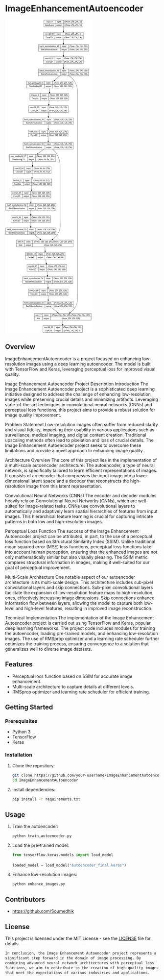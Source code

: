 # ImageEnhancementAutoencoder

![Autoencoder](https://github.com/Soumedhik/Image_Enhancement_Autoencoder/blob/main/keras_model_plot.png)

## Overview

ImageEnhancementAutoencoder is a project focused on enhancing low-resolution images using a deep learning autoencoder. The model is built with TensorFlow and Keras, leveraging perceptual loss for improved visual quality.

Image Enhancement Autoencoder Project Description
Introduction
The Image Enhancement Autoencoder project is a sophisticated deep learning initiative designed to address the challenge of enhancing low-resolution images while preserving crucial details and minimizing artifacts. Leveraging state-of-the-art techniques in convolutional neural networks (CNNs) and perceptual loss functions, this project aims to provide a robust solution for image quality improvement.

Problem Statement
Low-resolution images often suffer from reduced clarity and visual fidelity, impacting their usability in various applications such as surveillance, medical imaging, and digital content creation. Traditional upscaling methods often lead to pixelation and loss of crucial details. The Image Enhancement Autoencoder project seeks to overcome these limitations and provide a novel approach to enhancing image quality.

Architecture Overview
The core of this project lies in the implementation of a multi-scale autoencoder architecture. The autoencoder, a type of neural network, is specifically tailored to learn efficient representations of images. It consists of an encoder that compresses the input image into a lower-dimensional latent space and a decoder that reconstructs the high-resolution image from this latent representation.

Convolutional Neural Networks (CNNs)
The encoder and decoder modules heavily rely on Convolutional Neural Networks (CNNs), which are well-suited for image-related tasks. CNNs use convolutional layers to automatically and adaptively learn spatial hierarchies of features from input images. This hierarchical feature learning is crucial for capturing intricate patterns in both low and high-resolution images.

Perceptual Loss Function
The success of the Image Enhancement Autoencoder project can be attributed, in part, to the use of a perceptual loss function based on Structural Similarity Index (SSIM). Unlike traditional mean squared error (MSE) loss functions, perceptual loss functions take into account human perception, ensuring that the enhanced images are not only mathematically similar but also visually pleasing. The SSIM metric compares structural information in images, making it well-suited for our goal of perceptual improvement.

Multi-Scale Architecture
One notable aspect of our autoencoder architecture is its multi-scale design. This architecture includes sub-pixel convolutional layers and skip connections. Sub-pixel convolutional layers facilitate the expansion of low-resolution feature maps to high-resolution ones, effectively increasing image dimensions. Skip connections enhance information flow between layers, allowing the model to capture both low-level and high-level features, resulting in improved image reconstruction.

Technical Implementation
The implementation of the Image Enhancement Autoencoder project is carried out using TensorFlow and Keras, popular deep learning frameworks. The project code includes modules for training the autoencoder, loading pre-trained models, and enhancing low-resolution images. The use of RMSprop optimizer and a learning rate scheduler further optimizes the training process, ensuring convergence to a solution that generalizes well to diverse image datasets.

## Features

- Perceptual loss function based on SSIM for accurate image enhancement.
- Multi-scale architecture to capture details at different levels.
- RMSprop optimizer and learning rate scheduler for efficient training.

## Getting Started

### Prerequisites

- Python 3
- TensorFlow
- Keras

### Installation

1. Clone the repository:

   ```bash
   git clone https://github.com/your-username/ImageEnhancementAutoencoder.git
   cd ImageEnhancementAutoencoder
   ```

2. Install dependencies:

   ```bash
   pip install -r requirements.txt
   ```

## Usage

1. Train the autoencoder:

   ```bash
   python train_autoencoder.py
   ```

2. Load the pre-trained model:

   ```python
   from tensorflow.keras.models import load_model

   loaded_model = load_model("autoencoder_final.keras")
   ```

3. Enhance low-resolution images:

   ```bash
   python enhance_images.py
   ```

## Contributors

- https://github.com/Soumedhik
## License

This project is licensed under the MIT License - see the [LICENSE]([LICENSE](https://github.com/Soumedhik/Image_Enhancement_Autoencoder/blob/main/LICENSE)) file for details.
```
In conclusion, the Image Enhancement Autoencoder project represents a significant step forward in the domain of image processing. By combining advanced neural network architectures with perceptual loss functions, we aim to contribute to the creation of high-quality images that meet the expectations of various industries and applications.


